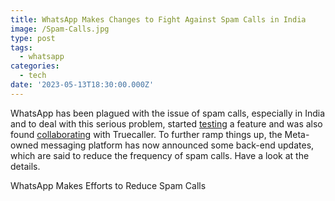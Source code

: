 ```yaml
---
title: WhatsApp Makes Changes to Fight Against Spam Calls in India
image: /Spam-Calls.jpg
type: post
tags:
  - whatsapp
categories:
  - tech
date: '2023-05-13T18:30:00.000Z'
---
```


WhatsApp has been plagued with the issue of spam calls, especially in India and to deal with this serious problem, started [testing](https://beebom.com/whatsapp-ignore-unknown-calls-feature/) a feature and was also found [collaborating](https://beebom.com/whatsapp-and-truecaller-collaborate-combat-spam-calls/) with Truecaller. To further ramp things up, the Meta-owned messaging platform has now announced some back-end updates, which are said to reduce the frequency of spam calls. Have a look at the details.

WhatsApp Makes Efforts to Reduce Spam Calls
